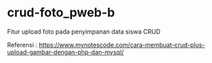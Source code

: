 # crud-foto_pweb-b
Fitur upload foto pada penyimpanan data siswa CRUD


Referensi :
https://www.mynotescode.com/cara-membuat-crud-plus-upload-gambar-dengan-php-dan-mysql/
